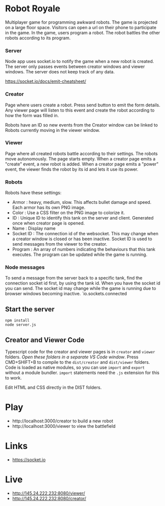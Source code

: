 # Robot Royale

Multiplayer game for programming awkward robots. The game is projected on a large floor space. Visitors can open a url on their phone to participate in the game. In the game, users program a robot. The robot battles the other robots according to its program.

### Server

Node app uses socket.io to notify the game when a new robot is created. The server only passes events between creator windows and viewer windows. The server does not keep track of any data.

https://socket.io/docs/emit-cheatsheet/

### Creator

Page where users create a robot. Press send button to emit the form details. Any viewer page will listen to this event and create the robot according to how the form was filled in.

Robots have an ID so new events from the Creator window can be linked to Robots currently moving in the viewer window.

### Viewer

Page where all created robots battle according to their settings. The robots move autonomously. The page starts empty. When a creator page emits a "create" event, a new robot is added. When a creator page emits a "power" event, the viewer finds the robot by its id and lets it use its power.

### Robots

Robots have these settings:

- Armor : heavy, medium, slow. This affects bullet damage and speed. Each armor has its own PNG image.
- Color : Use a CSS filter on the PNG image to colorize it.
- ID : Unique ID to identify this tank on the server and client. Generated once when creator page is opened.
- Name : Display name
- Socket ID : The connection id of the websocket. This may change when a creator window is closed or has been inactive. Socket ID is used to send messages from the viewer to the creator.
- Program : An array of numbers indicating the behaviours that this tank executes. The program can be updated while the game is running.

### Node messages

To send a message from the server back to a specific tank, find the connection socket id first, by using the tank id. When you have the socket id you can send.
The socket id may change while the game is running due to browser windows becoming inactive. `io.sockets.connected

## Start the server

```
npm install
node server.js
```
## Creator and Viewer Code

Typescript code for the creator and viewer pages is in `creator` and `viewer` folders. *Open these folders in a separate VS Code window*. Press CMD+SHIFT+B to compile to the `dist/creator` and `dist/viewer` folders. Code is loaded as native modules, so you can use `import` and `export` without a module bundler. `import` statements need the `.js` extension for this to work.

Edit HTML and CSS directly in the DIST folders.

# Play

- http://localhost:3000/creator to build a new robot
- http://localhost:3000/viewer to view the battlefield

# Links

- https://socket.io

# Live
- http://145.24.222.232:8080/viewer/
- http://145.24.222.232:8080/creator/
